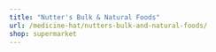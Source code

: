 ```yaml
---
title: "Nutter's Bulk & Natural Foods"
url: /medicine-hat/nutters-bulk-and-natural-foods/
shop: supermarket
---
```

